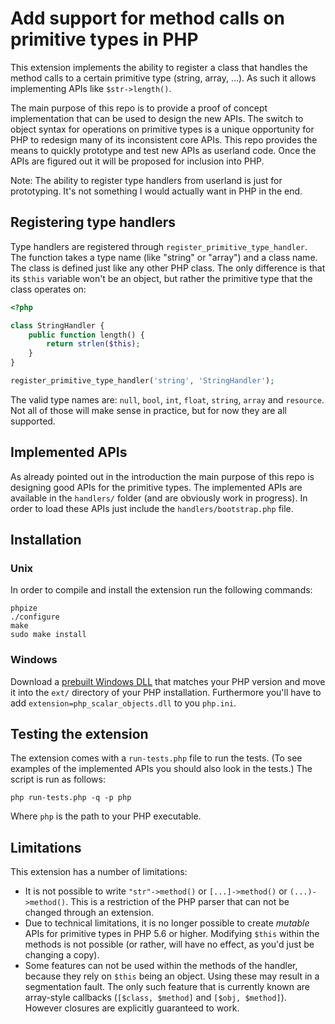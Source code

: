 Add support for method calls on primitive types in PHP
=====================================================

This extension implements the ability to register a class that handles the
method calls to a certain primitive type (string, array, ...). As such it
allows implementing APIs like `$str->length()`.

The main purpose of this repo is to provide a proof of concept implementation
that can be used to design the new APIs. The switch to object syntax for
operations on primitive types is a unique opportunity for PHP to redesign many
of its inconsistent core APIs. This repo provides the means to quickly
prototype and test new APIs as userland code. Once the APIs are figured out
it will be proposed for inclusion into PHP.

Note: The ability to register type handlers from userland is just for
prototyping. It's not something I would actually want in PHP in the end.

Registering type handlers
-------------------------

Type handlers are registered through `register_primitive_type_handler`. The
function takes a type name (like "string" or "array") and a class name. The
class is defined just like any other PHP class. The only difference is that
its `$this` variable won't be an object, but rather the primitive type that
the class operates on:

```php
<?php

class StringHandler {
    public function length() {
        return strlen($this);
    }
}

register_primitive_type_handler('string', 'StringHandler');
```

The valid type names are: `null`, `bool`, `int`, `float`, `string`, `array`
and `resource`. Not all of those will make sense in practice, but for now they
are all supported.

Implemented APIs
----------------

As already pointed out in the introduction the main purpose of this repo is
designing good APIs for the primitive types. The implemented APIs are available
in the `handlers/` folder (and are obviously work in progress). In order to
load these APIs just include the `handlers/bootstrap.php` file.

Installation
------------

### Unix

In order to compile and install the extension run the following commands:

    phpize
    ./configure
    make
    sudo make install

### Windows

Download a [prebuilt Windows DLL][windows_dlls] that matches your PHP version
and move it into the `ext/` directory of your PHP installation. Furthermore
you'll have to add `extension=php_scalar_objects.dll` to you `php.ini`.

Testing the extension
---------------------

The extension comes with a `run-tests.php` file to run the tests. (To see
examples of the implemented APIs you should also look in the tests.) The
script is run as follows:

    php run-tests.php -q -p php

Where `php` is the path to your PHP executable.

Limitations
-----------

This extension has a number of limitations:

 * It is not possible to write `"str"->method()` or `[...]->method()` or `(...)->method()`. This
   is a restriction of the PHP parser that can not be changed through an extension.
 * Due to technical limitations, it is no longer possible to create *mutable* APIs for primitive
   types in PHP 5.6 or higher. Modifying `$this` within the methods is not possible (or rather,
   will have no effect, as you'd just be changing a copy).
 * Some features can not be used within the methods of the handler, because they rely on `$this`
   being an object. Using these may result in a segmentation fault. The only such feature that
   is currently known are array-style callbacks (`[$class, $method]` and `[$obj, $method]`).
   However closures are explicitly guaranteed to work.

  [windows_dlls]: http://windows.php.net/downloads/pecl/snaps/scalar_objects/20130301/
